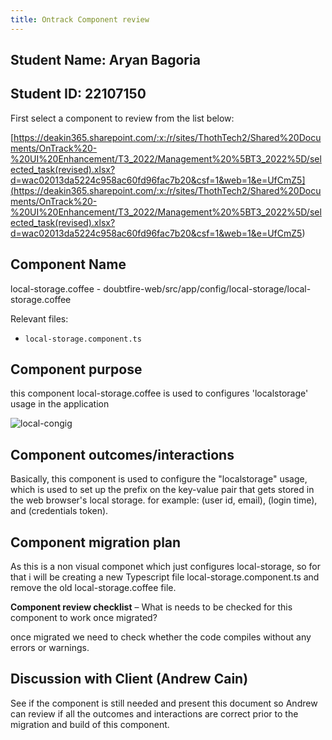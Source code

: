 ```yaml
---
title: Ontrack Component review
---
```


## Student Name: Aryan Bagoria

## Student ID: 22107150

First select a component to review from the list below:

[https://deakin365.sharepoint.com/:x:/r/sites/ThothTech2/Shared%20Documents/OnTrack%20-%20UI%20Enhancement/T3_2022/Management%20%5BT3_2022%5D/selected_task(revised).xlsx?d=wac02013da5224c958ac60fd96fac7b20&csf=1&web=1&e=UfCmZ5](<https://deakin365.sharepoint.com/:x:/r/sites/ThothTech2/Shared%20Documents/OnTrack%20-%20UI%20Enhancement/T3_2022/Management%20%5BT3_2022%5D/selected_task(revised).xlsx?d=wac02013da5224c958ac60fd96fac7b20&csf=1&web=1&e=UfCmZ5>)

## Component Name

local-storage.coffee - doubtfire-web/src/app/config/local-storage/local-storage.coffee

Relevant files:

- `local-storage.component.ts`

## Component purpose

this component local-storage.coffee is used to configures 'localstorage' usage in the application

![local-congig](/local-config.png)

## Component outcomes/interactions

Basically, this component is used to configure the "localstorage" usage, which is used to set up the
prefix on the key-value pair that gets stored in the web browser's local storage. for example: (user
id, email), (login time), and (credentials token).

## Component migration plan

As this is a non visual componet which just configures local-storage, so for that i will be creating
a new Typescript file local-storage.component.ts and remove the old local-storage.coffee file.

**Component review checklist** – What is needs to be checked for this component to work once
migrated?

once migrated we need to check whether the code compiles without any errors or warnings.

## Discussion with Client (Andrew Cain)

See if the component is still needed and present this document so Andrew can review if all the
outcomes and interactions are correct prior to the migration and build of this component.
